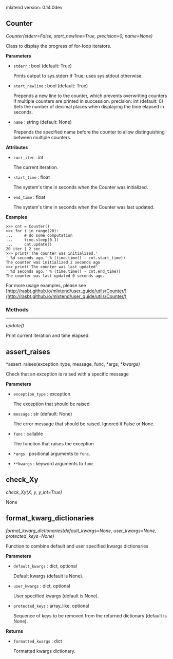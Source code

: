 mlxtend version: 0.14.0dev 
## Counter

*Counter(stderr=False, start_newline=True, precision=0, name=None)*

Class to display the progress of for-loop iterators.

**Parameters**

- `stderr` : bool (default: True)

    Prints output to sys.stderr if True; uses sys.stdout otherwise.

- `start_newline` : bool (default: True)

    Prepends a new line to the counter, which prevents overwriting counters
    if multiple counters are printed in succession.
    precision: int (default: 0)
    Sets the number of decimal places when displaying the time elapsed in
    seconds.

- `name` : string (default: None)

    Prepends the specified name before the counter to allow distinguishing
    between multiple counters.

**Attributes**

- `curr_iter` : int

    The current iteration.

- `start_time` : float

    The system's time in seconds when the Counter was initialized.

- `end_time` : float

    The system's time in seconds when the Counter was last updated.

**Examples**


    >>> cnt = Counter()
    >>> for i in range(20):
    ...     # do some computation
    ...     time.sleep(0.1)
    ...     cnt.update()
    20 iter | 2 sec
    >>> print('The counter was initialized.'
    ' %d seconds ago.' % (time.time() - cnt.start_time))
    The counter was initialized 2 seconds ago
    >>> print('The counter was last updated'
    ' %d seconds ago.' % (time.time() - cnt.end_time))
    The counter was last updated 0 seconds ago.

For more usage examples, please see
[http://rasbt.github.io/mlxtend/user_guide/utils/Counter/](http://rasbt.github.io/mlxtend/user_guide/utils/Counter/)

### Methods

<hr>

*update()*

Print current iteration and time elapsed.




## assert_raises

*assert_raises(exception_type, message, func, *args, **kwargs)*

Check that an exception is raised with a specific message

**Parameters**

- `exception_type` : exception

    The exception that should be raised

- `message` : str (default: None)

    The error message that should be raised. Ignored if False or None.

- `func` : callable

    The function that raises the exception

- `*args` : positional arguments to `func`.


- `**kwargs` : keyword arguments to `func`





## check_Xy

*check_Xy(X, y, y_int=True)*

None




## format_kwarg_dictionaries

*format_kwarg_dictionaries(default_kwargs=None, user_kwargs=None, protected_keys=None)*

Function to combine default and user specified kwargs dictionaries

**Parameters**

- `default_kwargs` : dict, optional

    Default kwargs (default is None).

- `user_kwargs` : dict, optional

    User specified kwargs (default is None).

- `protected_keys` : array_like, optional

    Sequence of keys to be removed from the returned dictionary
    (default is None).

**Returns**

- `formatted_kwargs` : dict

    Formatted kwargs dictionary.




